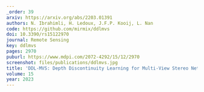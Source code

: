 ```yaml
---
_order: 39
arxiv: https://arxiv.org/abs/2203.01391
authors: N. Ibrahimli, H. Ledoux, J.F.P. Kooij, L. Nan
code: https://github.com/mirmix/ddlmvs
doi: 10.3390/rs15122970
journal: Remote Sensing
key: ddlmvs
pages: 2970
puburl: https://www.mdpi.com/2072-4292/15/12/2970
screenshot: files/publications/ddlmvs.jpg
title: 'DDL-MVS: Depth Discontinuity Learning for Multi-View Stereo Networks'
volume: 15
year: 2023
---
```


